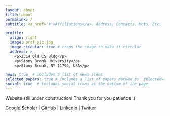 ```yaml
---
layout: about
title: about
permalink: /
subtitle: <a href='#'>Affiliations</a>. Address. Contacts. Moto. Etc.

profile:
  align: right
  image: prof_pic.jpg
  image_circular: true # crops the image to make it circular
  address: >
    <p>2314 Old CS Bldg</p>
    <p>Stony Brook University</p>
    <p>Stony Brook, NY 11794, USA</p>

news: true  # includes a list of news items
selected_papers: true # includes a list of papers marked as "selected={true}"
social: true  # includes social icons at the bottom of the page
---
```


Website still under construction! Thank you for you patience :)

[Google Scholar](https://scholar.google.com/citations?user=0D1_Kk0AAAAJ&hl=en&oi=ao) | [GitHub](https://github.com/Saumya-Gupta-26) | [LinkedIn](https://www.linkedin.com/in/saumya-gupta-0b48b416a/) | [Twitter](https://twitter.com/saumyagupta26)
